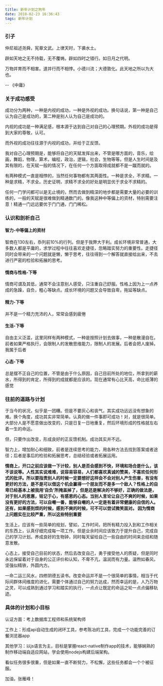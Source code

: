 ```yaml
---
title: 新年计划之狗年
date: 2018-02-23 16:36:43
tags: 新年计划
---
```

### 引子

仲尼祖述尧舜，宪章文武。上律天时，下袭水土。

辟如天地之无不持载，无不覆帱。辟如四时之错行。如日月之代明。

万物并育而不相害。道并行而不相悖。小德川流；大德敦化。此天地之所以为大也。

-- 《中庸》

### 关于成功感受

成功分为两种，一种是内视的成功，一种是外视的成功。换句话说，第一种是自己认为自己是成功的，第二种是别人认为自己是成功的。

内视的成功是一种满足感，根本源于达到自己对自己的心理预期。外视的成功是得到大家的尊敬，认可。

而外视的成功往往源于内视的成功，并给于正反馈。

我对自己心理预期是，能够将自己的天赋发挥出来，不管是哪方面的，音乐，绘画，舞蹈，物理，算术，编程，政治，逻辑，社会，生物等等。但是人生时间是及其有限的，在天赋一般的情况下，在任何一个方面取得成就都不是一蹴而就的。

有两种模式一直是相悖的，当然任何事物都有其两面性。一种是求全，不求精。一种是求精，不求全。历史证明，求精不求全的好处是明显优于求全不求精的。

任何一门学问都可以是无止境的，然而去做到精深的地步都是需要大量的必要的训练的，一般的天赋是很难做到精通数门的。像我这种中等偏上的资材，特别需要注意！精通一门远远要优于门门通，门门稀松。

### 认识和剖析自己

#### 智力-中等偏上的资材

智商在130左右，忝列前10%的行列。但是于我弊大于利。成长环境非常普通，大多数人都是平庸的，求学过程中往往喜欢走捷径，忽略踏实努力的重要性。走捷径同时会带来的一个问题就是懒，懒于思考，往往得到一个解答就直接给出来，不去进行严密的检验和拓展的思考。

#### 情商与性格-下等

情商可谓及其低，通常不会注意别人感受，只注重自己舒服。性格上因为上一点养成的急躁，自负，粗心等缺点。成长环境的问题又会导致自卑，拖延等缺点。

#### 精力-下等

并不是一个精力充沛的人，常常会感到疲倦

#### 生活-下等

自由主义泛滥，这里同样有两种模式，一种是按照计划去做事，一种是散漫自在。前者如果严格执行，会限制人的发散思维能力，限制人的发展。后者会把人废掉。我属于后者

#### 心态-下等

总是摆不正自己的位置，不管是由于什么原因，自己目前所处的地位，所拿到的薪水，所得到的肯定，所得到的成就都是应该的。现在通常有心比天高，命比纸薄的感觉

### 往前的道路与计划

于当今的状况，似乎是一团糟。但是不要灰心和丧气，其实成功远远没有想象的难。换个角度，成功其实非常简单。认真的做一件事即可成功！对，就是很简单。大部分人是不愿意做出改变的，只是日复一日地重复，然后环境形成的性格就左右着一生的命运。

但，只要作出改变，形成良好的正反馈机制。成功其实并不远。

智力上，增加耐心和细致，前者是连续思考的能力，用各种方法去找到答案或者途径；后者是事后的检验和拓展思考，总结经验或者拓展运用。

**情商上，开口之前应该做一下计较，别人是否会感到不快，环境和场合是什么，该不该说等。人性其实说难难，说容易容易，人们都喜欢真诚的赞美，不喜欢任何形式的批评。所以要指责别人的时候一定要想好这样会不会对别人产生伤害，有没有更好的方法，是不是可以借这个机会赢得一个朋友而不是多一个敌人？性格上的自卑已经基本上被我用‘自负’所掩盖掉了，但是还是解决的不够好，正确的做法是，对于别人的恩惠，铭记于心，有感恩的心态。当别人言论让自己不爽的时候，如果没有更好的方法，可以自嘲一番，能够自嘲的人一定是有着非常健康的自信的人。还有，如果感到烦的时候，感到不爽的时候，可不可以尝试微笑面对。
因为情商上问题实在比较严重，所以这些特别重要**

生活上，应该有一些简单的规划，譬如，工作时间，把所有精力投入到和工作相关的东西上，认真仔细完成每一项工作。但是业余时间应该致力于提升自己，完成自己的学习计划。养成良好的生物钟，同时每天留给自己一些自由的时间来总结和随意发散。

心态上，接受自己目前的状态，然后去改变自己，勇于接受他人的质疑，但是同时永远保留着对于自身的公正评价和认知，不卑不亢，温润而有力量。温煦如春风，坚强似精铁，外圆内方。

一命二运三风水，四修阴德五读书。改变命运并不是一个很简单的事情，相当于代际间群体间维度的进化，需要个体通过自己的努力达成，然而幸运的是，人乃万物之灵，可以成熟到通过学习和踏实的执行，一点点让既定的命运之轮一点点偏移轨迹。

### 具体的计划和小目标

认证方面：考上数据库工程师和系统架构师

工作上：形成api自动生成的闭环工具，参考陈冶的工具，完成一个功能完善的订餐浏览器app

其他学习：以js语言为主，目标是掌握react-native制作app的技术，能够娴熟的制作移动端自适应网站，学会使用nodejs构建后端架构。

看似任务很多很重，但是如果一直不断努力，不松懈，这些任务都会一个个被征服。

加油，张雁峰！
